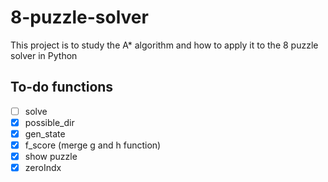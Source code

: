 # 8-puzzle-solver
This project is to study the A* algorithm and how to apply it to the 8 puzzle solver in Python

## To-do functions
- [ ] solve
- [x] possible_dir
- [x] gen_state
- [x] f_score (merge g and h function)
- [x] show puzzle 
- [x] zeroIndx
